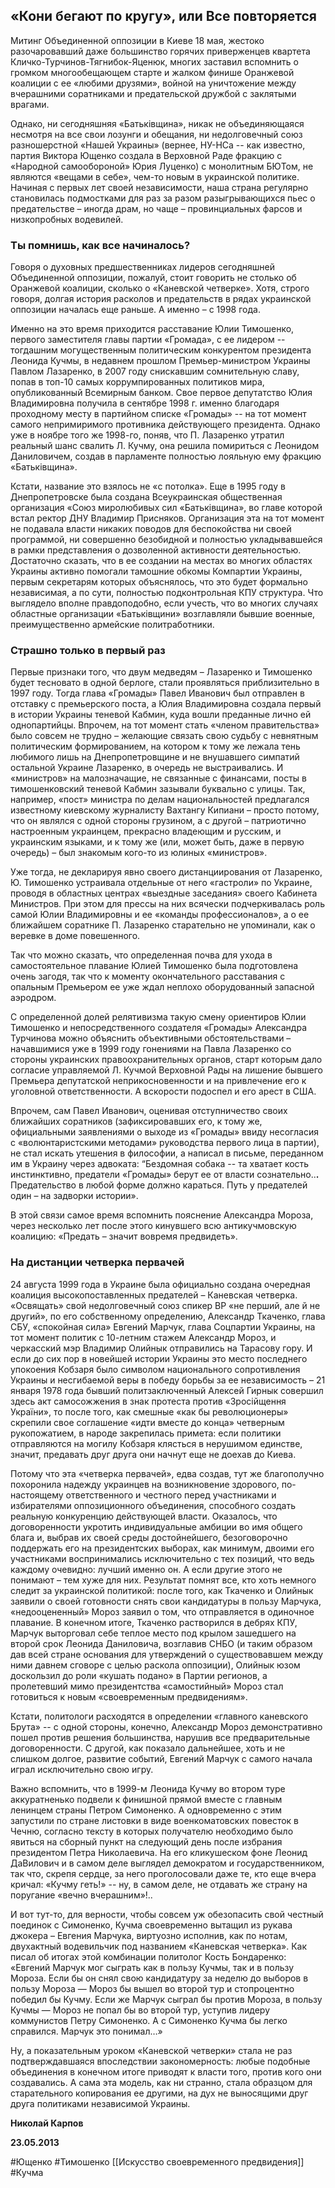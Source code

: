 ## **«Кони бегают по кругу», или Все повторяется**

Митинг Объединенной оппозиции в Киеве 18 мая, жестоко разочаровавший даже большинство горячих приверженцев квартета Кличко-Турчинов-Тягнибок-Яценюк, многих заставил вспомнить о громком многообещающем старте и жалком финише Оранжевой коалиции с ее «любими друзями», войной на уничтожение между вчерашними соратниками и предательской дружбой с заклятыми врагами.

Однако, ни сегодняшняя «Батьківщина», никак не объединяющаяся несмотря на все свои лозунги и обещания, ни недолговечный союз разношерстной «Нашей Украины» (вернее, НУ-НСа -- как известно, партия Виктора Ющенко создала в Верховной Раде фракцию с «Народной самообороной» Юрия Луценко) с монолитным БЮТом, не являются «вещами в себе», чем-то новым в украинской политике. Начиная с первых лет своей независимости, наша страна регулярно становилась подмостками для раз за разом разыгрывающихся пьес о предательстве – иногда драм, но чаще – провинциальных фарсов и низкопробных водевилей.

### **Ты помнишь, как все начиналось?**

Говоря о духовных предшественниках лидеров сегодняшней Объединенной оппозиции, пожалуй, стоит говорить не столько об Оранжевой коалиции, сколько о «Каневской четверке». Хотя, строго говоря, долгая история расколов и предательств в рядах украинской оппозиции началась еще раньше. А именно – с 1998 года.

Именно на это время приходится расставание Юлии Тимошенко, первого заместителя главы партии «Громада», с ее лидером -- тогдашним могущественным политическим конкурентом президента Леонида Кучмы, в недавнем прошлом Премьер-министром Украины Павлом Лазаренко, в 2007 году снискавшим сомнительную славу, попав в топ-10 самых коррумпированных политиков мира, опубликованный Всемирным банком. Свое первое депутатство Юлия Владимировна получила в сентябре 1998 г. именно благодаря проходному месту в партийном списке «Громады» -- на тот момент самого непримиримого противника действующего президента. Однако уже в ноябре того же 1998-го, поняв, что П. Лазаренко утратил реальный шанс свалить Л. Кучму, она решила помириться с Леонидом Даниловичем, создав в парламенте полностью лояльную ему фракцию «Батьківщина».

Кстати, название это взялось не «с потолка». Еще в 1995 году в Днепропетровске была создана Всеукраинская общественная организация «Союз миролюбивых сил «Батьківщина», во главе которой встал ректор ДНУ Владимир Присняков. Организация эта на тот момент не подавала власти никаких поводов для беспокойства ни своей программой, ни совершенно безобидной и полностью укладывавшейся в рамки представления о дозволенной активности деятельностью. Достаточно сказать, что в ее создании на местах во многих областях Украины активно помогали тамошние обкомы Компартии Украины, первым секретарям которых объяснялось, что это будет формально независимая, а по сути, полностью подконтрольная КПУ структура. Что выглядело вполне правдоподобно, если учесть, что во многих случаях областные организации «Батьківщини» возглавляли бывшие военные, преимущественно армейские политработники. 

### **Страшно только в первый раз**

Первые признаки того, что двум медведям – Лазаренко и Тимошенко будет тесновато в одной берлоге, стали проявляться приблизительно в 1997 году. Тогда глава «Громады» Павел Иванович был отправлен в отставку с премьерского поста, а Юлия Владимировна создала первый в истории Украины теневой Кабмин, куда вошли преданные лично ей однопартийцы. Впрочем, на тот момент стать «членом правительства» было совсем не трудно – желающие связать свою судьбу с невнятным политическим формированием, на котором к тому же лежала тень любимого лишь на Днепропетровщине и не внушавшего симпатий остальной Украине Лазаренко, в очередь не выстраивались. И «министров» на малозначащие, не связанные с финансами, посты в тимошенковский теневой Кабмин зазывали буквально с улицы. Так, например, «пост» министра по делам национальностей предлагался известному киевскому журналисту Вахтангу Кипиани – просто потому, что он являлся с одной стороны грузином, а с другой – патриотично настроенным украинцем, прекрасно владеющим и русским, и украинским языками, и к тому же (или, может быть, даже в первую очередь) – был знакомым кого-то из юлиных «министров». 

Уже тогда, не декларируя явно своего дистанциирования от Лазаренко, Ю. Тимошенко устраивала отдельные от него «гастроли» по Украине, проводя в областных центрах «выездные заседания» своего Кабинета Министров. При этом для прессы на них всячески подчеркивалась роль самой Юлии Владимировны и ее «команды профессионалов», а о ее ближайшем соратнике П. Лазаренко старательно не упоминали, как о веревке в доме повешенного.

Так что можно сказать, что определенная почва для ухода в самостоятельное плавание Юлией Тимошенко была подготовлена очень загодя, так что к моменту окончательного расставания с опальным Премьером ее уже ждал неплохо оборудованный запасной аэродром.

С определенной долей релятивизма такую смену ориентиров Юлии Тимошенко и непосредственного создателя «Громады» Александра Турчинова можно объяснить объективными обстоятельствами – начавшимися уже в 1999 году гонениями на Павла Лазаренко со стороны украинских правоохранительных органов, старт которым дало согласие управляемой Л. Кучмой Верховной Рады на лишение бывшего Премьера депутатской неприкосновенности и на привлечение его к уголовной ответственности. А вскорости подоспел и его арест в США. 

Впрочем, сам Павел Иванович, оценивая отступничество своих ближайших соратников (зафиксировавших его, к тому же, официальными заявлениями о выходе из «Громады» ввиду несогласия с «волюнтаристскими методами» руководства первого лица в партии), не стал искать утешения в философии, а написал в письме, переданном им в Украину через адвоката: “Бездомная собака -- та хватает кость инстинктивно, предатели «Громады» берут ее от власти сознательно..**.** Предательство в любой форме должно караться. Путь у предателей один – на задворки истории».

В этой связи самое время вспомнить пояснение Александра Мороза, через несколько лет после этого кинувшего всю антикучмовскую коалицию: «Предать – значит вовремя предвидеть».

### **На дистанции четверка первачей**

24 августа 1999 года в Украине была официально создана очередная коалиция высокопоставленных предателей – Каневская четверка. «Освящать» свой недолговечный союз спикер ВР «не перший, але й не другий», по его собственному определению, Александр Ткаченко, глава СБУ, «спокойная сила» Евгений Марчук, глава Соцпартии Украины, на тот момент политик с 10-летним стажем Александр Мороз, и черкасский мэр Владимир Олийнык отправились на Тарасову гору. И если до сих пор в новейшей истории Украины это место последнего упокоения Кобзаря было символом национального сопротивления Украины и несгибаемой веры в победу борьбы за ее  независимость – 21 января 1978 года бывший политзаключенный Алексей Гирнык совершил здесь акт самосожжения в знак протеста против «Зросійщення України», то после того, как смешные «как бы революционеры» скрепили свое соглашение «идти вместе до конца» четверным рукопожатием, в народе закрепилась примета: если политики отправляются на могилу Кобзаря клясться в нерушимом единстве, значит, предавать друг друга они начнут еще не доехав до Киева. 

Потому что эта «четверка первачей», едва создав, тут же благополучно похоронила надежду украинцев на возникновение здорового, по-настоящему ответственного и честного перед участниками и избирателями оппозиционного объединения, способного создать реальную конкуренцию действующей власти. Оказалось, что договоренности укротить индивидуальные амбиции во имя общего блага и, выбрав их своей среды достойнейшего, безоговорочно поддержать его на президентских выборах, как минимум, двоими его участниками воспринимались исключительно с тех позиций, что ведь каждому очевидно: лучший именно он. А если другие этого не понимают – тем хуже для них. Результат помнят все, кто хоть немного следит за украинской политикой: после того, как Ткаченко и Олийнык заявили о своей готовности снять свои кандидатуры в пользу Марчука, «недооцененный» Мороз заявил о том, что отправляется в одиночное плавание. В конечном итоге, Ткаченко растворился в дебрях КПУ, Марчук выторговал себе теплое место под крылом зашедшего на второй срок Леонида Даниловича,  возглавив СНБО (и таким образом дав всей стране основания для утверждений о существовавшем между ними давнем сговоре с целью раскола оппозиции), Олийнык юзом доскользил до роли «кушать подано» в Партии регионов, а пролетевший мимо президентства «самостийный» Мороз стал готовиться к новым «своевременным предвидениям». 

Кстати, политологи расходятся в определении «главного каневского Брута» -- с одной стороны, конечно, Александр Мороз демонстративно пошел против решения большинства, нарушив все предварительные договоренности. С другой, как показало дальнейшее, хоть и не слишком долгое, развитие событий, Евгений Марчук с самого начала играл исключительно свою игру.  

Важно вспомнить, что в 1999-м Леонида Кучму во втором туре аккуратненько подвели к финишной прямой вместе с главным ленинцем страны Петром Симоненко. А одновременно с этим запустили по стране листовки в виде военкоматовских повесток в Чечню, согласно тексту в которых получателю необходимо было явиться на сборный пункт на следующий день после избрания президентом Петра Николаевича. На его кликушеском фоне Леонид ДаВилович и в самом деле выглядел демократом и государственником, так что, скрепя сердце, за него проголосовали даже те, кто еще вчера кричал: «Кучму геть!» -- ну, в самом деле, не отдавать же страну на поругание «вечно вчерашним»!..

И вот тут-то, для верности, чтобы совсем уж обезопасить свой честный поединок с Симоненко, Кучма своевременно вытащил из рукава джокера – Евгения Марчука, виртуозно исполнив, как по нотам, двухактный водевильчик под названием «Каневская четверка». Как писал об итогах этой комбинации политолог Кость Бондаренко: «Евгений Марчук мог сыграть как в пользу Кучмы, так и в пользу Мороза. Если бы он снял свою кандидатуру за неделю до выборов в пользу Мороза — Мороз бы вышел во второй тур и стопроцентно победил бы Кучму. Если же Марчук сыграл бы против Мороза, в пользу Кучмы — Мороз не попал бы во второй тур, уступив лидеру коммунистов Петру Симоненко. А с Симоненко Кучма бы легко справился. Марчук это понимал…»

Ну, а показательным уроком «Каневской четверки» стала не раз подтверждавшаяся впоследствии закономерность: любые подобные объединения в конечном итоге приводят к власти того, против кого они создавались. А сама эта модель, как ни странно, стала образцом для старательного копирования ее другими, на дух не выносящими друг друга политиками независимой Украины. 

**Николай Карпов**

**23.05.2013**

#Ющенко #Тимошенко [[Искусство своевременного предвидения]] #Кучма
